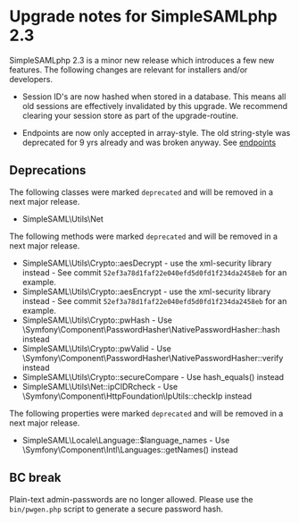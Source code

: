 # Upgrade notes for SimpleSAMLphp 2.3

SimpleSAMLphp 2.3 is a minor new release which introduces a few new features.
The following changes are relevant for installers and/or developers.

- Session ID's are now hashed when stored in a database. This means all old sessions are effectively
  invalidated by this upgrade. We recommend clearing your session store as part of the upgrade-routine.

- Endpoints are now only accepted in array-style. The old string-style was deprecated for 9 yrs
  already and was broken anyway. See [endpoints]

[endpoints]: https://simplesamlphp.org/docs/stable/simplesamlphp-metadata-endpoints.html

## Deprecations

The following classes were marked `deprecated` and will be removed in a next major release.

- SimpleSAML\Utils\Net

The following methods were marked `deprecated` and will be removed in a next major release.

- SimpleSAML\Utils\Crypto::aesDecrypt - use the xml-security library instead - See commit `52ef3a78d1faf22e040efd5d0fd1f234da2458eb` for an example.
- SimpleSAML\Utils\Crypto::aesEncrypt - use the xml-security library instead - See commit `52ef3a78d1faf22e040efd5d0fd1f234da2458eb` for an example.
- SimpleSAML\Utils\Crypto::pwHash - Use \Symfony\Component\PasswordHasher\NativePasswordHasher::hash instead
- SimpleSAML\Utils\Crypto::pwValid - Use \Symfony\Component\PasswordHasher\NativePasswordHasher::verify instead
- SimpleSAML\Utils\Crypto::secureCompare - Use hash_equals() instead
- SimpleSAML\Utils\Net::ipCIDRcheck - Use \Symfony\Component\HttpFoundation\IpUtils::checkIp instead

The following properties were marked `deprecated` and will be removed in a next major release.

- SimpleSAML\Locale\Language::$language_names - Use \Symfony\Component\Intl\Languages::getNames() instead

## BC break

Plain-text admin-passwords are no longer allowed.
Please use the `bin/pwgen.php` script to generate a secure password hash.
